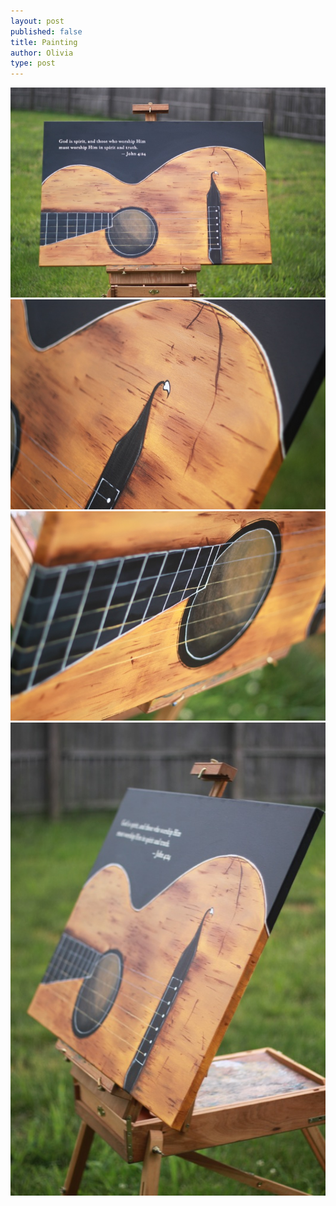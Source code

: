 ```yaml
---
layout: post
published: false
title: Painting
author: Olivia
type: post
---
```


![IMG_2176.JPG](/media/IMG_2176.JPG)
![IMG_2175.JPG](/media/IMG_2175.JPG)
![IMG_2173.JPG](/media/IMG_2173.JPG)
![IMG_2169.JPG](/media/IMG_2169.JPG)
